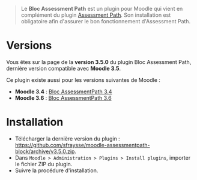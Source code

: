 > Le **Bloc Assessment Path** est un plugin pour Moodle qui vient en complément du plugin [Assessment Path](https://github.com/sfraysse/moodle-assessmentpath). Son installation est obligatoire afin d'assurer le bon fonctionnement d'Assessment Path.


# Versions

Vous êtes sur la page de la **version 3.5.0** du plugin Bloc Assessment Path, dernière version compatible avec **Moodle 3.5**.

Ce plugin existe aussi pour les versions suivantes de Moodle :
- **Moodle 3.4** : [Bloc AssessmentPath 3.4](https://github.com/sfraysse/moodle-assessmentpath-block/tree/3.4)
- **Moodle 3.6** : [Bloc AssessmentPath 3.6](https://github.com/sfraysse/moodle-assessmentpath-block/tree/3.6)


# Installation

- Télécharger la dernière version du plugin : https://github.com/sfraysse/moodle-assessmentpath-block/archive/v3.5.0.zip.
- Dans `Moodle > Administration > Plugins > Install plugins`, importer le fichier ZIP du plugin.
- Suivre la procédure d'installation.



